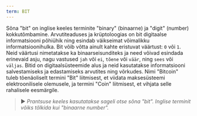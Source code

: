 ```yaml
---
term: BIT
---
```


Sõna "bit" on inglise keeles terminite "binary" (binaarne) ja "digit" (number) kokkutõmbamine. Arvutiteaduses ja krüptoloogias on bit digitaalse informatsiooni põhiühik ning esindab väikseimat võimalikku informatsioonihulka. Bit võib võtta ainult kahte eristuvat väärtust: `0` või `1`. Neid väärtusi nimetatakse ka binaarseisunditeks ja need võivad esindada erinevaid asju, nagu vastused `jah` või `ei`, `tõene` või `väär`, ning `sees` või `väljas`. Bitid on digitaalsüsteemide alus ja neid kasutatakse informatsiooni salvestamiseks ja edastamiseks arvutites ning võrkudes. Nimi "Bitcoin" tuleb tõenäoliselt termini "Bit" liitmisest, et viidata maksesüsteemi elektroonilisele olemusele, ja termini "Coin" liitmisest, et vihjata selle rahalisele eesmärgile.

> ► *Prantsuse keeles kasutatakse sageli otse sõna "bit". Inglise terminit võiks tõlkida kui "binaarne number".*